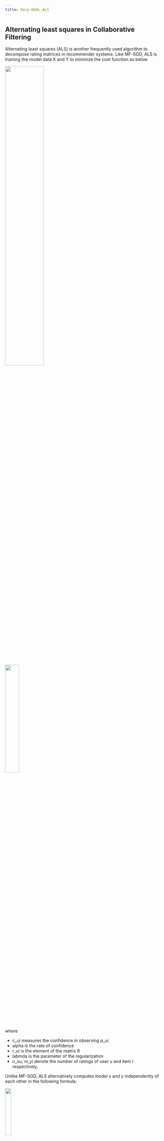 ```yaml
---
title: Harp-DAAL-ALS
---
```


## Alternating least squares in Collaborative Filtering

Alternating least squares (ALS) is another frequently used algorithm to decompose rating matrices in recommender systems. 
Like MF-SGD, ALS is training the model data X and Y to minimize the cost function as below

<img src="/img/als-training-costfunction.png" width="50%" height="50%"><br>
<img src="/img/als-training-costfunction-2.png" width="30%" height="30%"><br>

where 

* c_ui measures the confidence in observing p_ui
* alpha is the rate of confidence
* r_ui is the element of the matrix R
* labmda is the parameter of the regularization
* n_xu, m_yi denote the number of ratings of user u and item i respectively.

Unlike MF-SGD, ALS alternatively computes model x and y independently of each other in the following formula:

<img src="/img/als-x-compute-1.png" width="20%" height="20%"><br>
<img src="/img/als-x-compute-2.png" width="50%" height="50%"><br>
<img src="/img/als-y-compute-1.png" width="20%" height="20%"><br>
<img src="/img/als-y-compute-2.png" width="50%" height="50%"><br>

The algorithm has a computation complexity for each iteration as 

<img src="/img/als-complexity-1.png" width="30%" height="30%"><br>

Omega is the set of training samples, K is the feature dimension, m is the row number of the rating
matrix, and n is the column number of the rating matrix. 

## Implementation 

The implementation of ALS in our Harp-DAAL consists of two levels.
At the top Level, using Harp's *regroup* and *allgather* operation to communication model data among mappers
At the bottom Level, using DAAL's ALS kernels to conduct local computations. 

## A Code Walk Through of Harp-DAAL-ALS

### Load Training Data

Harp-DAAL-ALS uses both of the original training matrix and the transposed matrix, therefore we load the training matrix data twice. In the 
second load process, we exchanged the row and column indices of each training point to make a transposed matrix.

```java

Int2ObjectOpenHashMap<VRowCol> trainDataMap = SGDUtil.loadVMapRow(vFilePaths, numThreads_harp, configuration);
Int2ObjectOpenHashMap<VRowCol> trainDataMapTran = SGDUtil.loadVMapTran(vFilePaths, numThreads_harp, configuration);

```

### Format Conversion 

The default Sparse Matrix format of Harp is Coordinate Format (COO), which represents a training point in triple values (RowID, ColID, val), whereas, the 
sparse matrix format for DAAL ALS kernel is Compressed Sparse Row Format (CSR). Therefore, the first step is to convert incoming training data from COO to 
CSR. Before converting sparse data format, a remapping process of row/column indices are required to make sure that no empty row or column will occur
in the CSR format.

```java

//remapping row ids
ReMapRowColID remapper_row = new ReMapRowColID(rowIds, this.getSelfID(), this.getNumWorkers(), this);
int[] row_mapping = remapper_row.getRemapping();

//remapping col ids
ReMapRowColID remapper_col = new ReMapRowColID(colIds, this.getSelfID(), this.getNumWorkers(), this);
int[] col_mapping = remapper_col.getRemapping();

```

We then do a data format conversion by using a conversion class named *COOToCSR*

```java

COOToCSR converter = new COOToCSR(trainDataTable, col_mapping);
CSRNumericTable trainDaalTable = converter.convert();

COOToCSR converter_tran = new COOToCSR(trainDataTableTran, row_mapping);
CSRNumericTable trainDaalTableTran = converter_tran.convert();

```

### Initialize DAAL Variables 

The DAAL ALS kernel has the following important variables. Some of them are local to each mapper (node), while others require 
a global synchronization among different mapper (nodes).

```java

//store the offset of rows/columns i 
long[] usersPartition = new long[workerNum + 1];
long[] itemsPartition = new long[workerNum + 1];

//local var
KeyValueDataCollection usersOutBlocks;
//local var
KeyValueDataCollection itemsOutBlocks;

//local var, sync on master node
DistributedPartialResultStep1 step1LocalResult;
//global var
NumericTable step2MasterResult = null;
//local var
KeyValueDataCollection step3LocalResult;
//global vars
KeyValueDataCollection step4LocalInput;
//local vars
DistributedPartialResultStep4 itemsPartialResultLocal = null;
//local vars
DistributedPartialResultStep4 usersPartialResultLocal = null;

```

*usersPartition* (*itemsPartition*) record the start position of rows of distributed CSR formatted training matrix (transposed training matrix) on each mapper. 
*usersOutBlocks* (*itemsOutBlocks*) store the row/column indices that would be required by other mappers.
*step1LocalResult*, *step2MasterResult*, *step3LocalResult*, and *step4LocalInput* are intermediate results of each training step. 
*itemsPartialResultLocal* and *usersPartialResultLocal* store the final model data (low rank matrix x and y).

The following codes initialize these variables

```java

InitDistributed initAlgorithm = new InitDistributed(daal_Context, Double.class, InitMethod.fastCSR);
initAlgorithm.parameter.setFullNUsers(this.maxRowID + 1);
initAlgorithm.parameter.setNFactors(r);
initAlgorithm.parameter.setNumThreads(numThreads);
initAlgorithm.parameter.setSeed(initAlgorithm.parameter.getSeed() + this.getSelfID());
initAlgorithm.input.set(InitInputId.data, trainDaalTableTran);

// Initialize the implicit ALS model
InitPartialResult initPartialResult = initAlgorithm.compute();

// partialModel is local on each node
PartialModel partialModel = initPartialResult.get(InitPartialResultId.partialModel);
itemsPartialResultLocal = new DistributedPartialResultStep4(daal_Context);

//store the partialModel on local slave node
itemsPartialResultLocal.set(DistributedPartialResultStep4Id.outputOfStep4ForStep1, partialModel);
step4LocalInput = new KeyValueDataCollection(daal_Context);

long dataTableRows = trainDaalTable.getNumberOfRows();
long dataTableTranRows = trainDaalTableTran.getNumberOfRows();

//allreduce to get the users and items partition table
Table<LongArray> dataTable_partition = new Table<>(0, new LongArrPlus());

LongArray partition_array = LongArray.create(2, false);
partition_array.get()[0] = dataTableRows;
partition_array.get()[1] = dataTableTranRows;

dataTable_partition.addPartition(new Partition<>(this.getSelfID(), partition_array));

this.allgather("als", "get-partition-info", dataTable_partition);

usersPartition[0] = 0;
itemsPartition[0] = 0;

for (int j=0;j<workerNum;j++)
{
usersPartition[j+1] = usersPartition[j] + dataTable_partition.getPartition(j).get().get()[0];
itemsPartition[j+1] = itemsPartition[j] + dataTable_partition.getPartition(j).get().get()[1];

}

//compute out blocks
usersOutBlocks = computeOutBlocks(daal_Context, workerNum, trainDaalTable, itemsPartition);
itemsOutBlocks = computeOutBlocks(daal_Context, workerNum, trainDaalTableTran, usersPartition);

```

The initialization of *usersPartition* and *itemsPartition* demand a synchronization among mappers, where we use harp's *allgather* operation.
The training process consists of four steps. Firstly, the four steps will compute model data x (*usersPartialResultLocal*) while fixing the *itemsPartialResultLocal* as a constant.
Secondly, the four steps will repeat and compute the *itemsPartialResultLocal* while fixing *usersPartialResultLocal* as a constant.

### Training Process Step 1

```java

ALSTrainStep1 algo_step1 = new ALSTrainStep1(r, numThreads, itemsPartialResultLocal, this);

//compute step 1
step1LocalResult = algo_step1.compute();

//communication step 1
Table<ByteArray> step1LocalResult_table = algo_step1.communicate(step1LocalResult);

```

In step 1, we create a *ALSTrainStep1* class, which takes *itemsPartialResultLocal* as an input argument. We first invoke the *compute()* method and store the result at 
*step1LocalResult*, which is then communicated among all the mappers by invoking the *communicate()* function of *ALSTrainStep1* 

### Training Process Step 2

The computation work of Step 2 happens on the master node, which is the mapper with its id equals zero. The result *step2MasterResult* is then broadcast to other 
slaves nodes by invoking the *communicate* function.

```java

//step 2 on master node
ALSTrainStep2 algo_step2 = new ALSTrainStep2(r, numThreads, step1LocalResult_table, this);

if (this.getSelfID() == 0)
{
step2MasterResult = algo_step2.compute();
}

//free up memory
step1LocalResult_table = null;
step1LocalResult = null;

//broadcast step2MasterResult to other slave nodes step2MasterResult is HomogenNumericTable
step2MasterResult = algo_step2.communicate(step2MasterResult);

```

### Training Process Step 3

Step 3 also contains the computation part and a communication part. Each node computes its local *step3LocalResult* and uses harp table to 
accomplish a *allgather* operation inside the *communicate()* function of class *ALSTrainStep3*. 

```java
ALSTrainStep3 algo_step3 = new ALSTrainStep3(r, numThreads, itemsPartition, itemsOutBlocks, itemsPartialResultLocal, this);
//compute step 3
DistributedPartialResultStep3 partialResult_step3 = algo_step3.compute();

// Prepare input objects for the fourth step of the distributed algorithm
step3LocalResult = partialResult_step3.get(DistributedPartialResultStep3Id.outputOfStep3ForStep4);
Table<ByteArray> step3LocalResult_table = new Table<>(0, new ByteArrPlus());

step4LocalInput = algo_step3.communicate(step3LocalResult, step4LocalInput, step3LocalResult_table);

```

### Training Process Step 4

Finally, the fourth step computes out the *usersPartialResultLocal* which is local on each node. 

```java

ALSTrainStep4 algo_step4 = new ALSTrainStep4(r, numThreads, alpha, lambda_als, step4LocalInput, trainDaalTable,
step2MasterResult, this);

usersPartialResultLocal = algo_step4.compute();

```

### Test Process

After several rounds of training process, we could examine the effectiveness of Harp-DAAL-ALS by computing the root of mean square errors (RMSE) of 
a test dataset. Like the training dataset, the test dataset is first loaded into Harp-DAAL-ALS 

```java

Int2ObjectOpenHashMap<VRowCol> testDataMap = SGDUtil.loadTMapRow(testFilePath, numThreads_harp, configuration);

```

Unlike the training dataset that is distributed on all the nodes, each node loads the whole test dataset into its memory space. We could compute
an initial RMSE value before the start of training process. Here, we also use the *row_mapping* and *col_mapping* values that records the new row/column 
id for the points of test dataset.

```java

// ------------------------------ compute initial RMSE from test dataset ------------------------------
testModelInitRMSE(usersPartition, itemsPartition, dataTableRows, testDataMap, row_mapping, col_mapping);

```

After training process, we compute again the RMSE value of test dataset

```java

//test model after this iteration
testModel(iteration, usersPartition, itemsPartition, usersPartialResultLocal, itemsPartialResultLocal, testDataMap, row_mapping, col_mapping);

```

Comparing the RMSE value before and after the training process, we could evaluate the correctness and efficiency of our Harp-DAAL-ALS algorithm.

## Running the codes

Make sure that the code is placed in the `/harp/ml/daal` directory.
Run the `harp-daal-als.sh` script here to run the code.
```bash
cd $HARP_ROOT/ml/daal
./test_scripts/harp-daal-als.sh
```

The details of script is [here](https://github.com/DSC-SPIDAL/harp/blob/master/ml/daal/test_scripts/harp-daal-als.sh)




